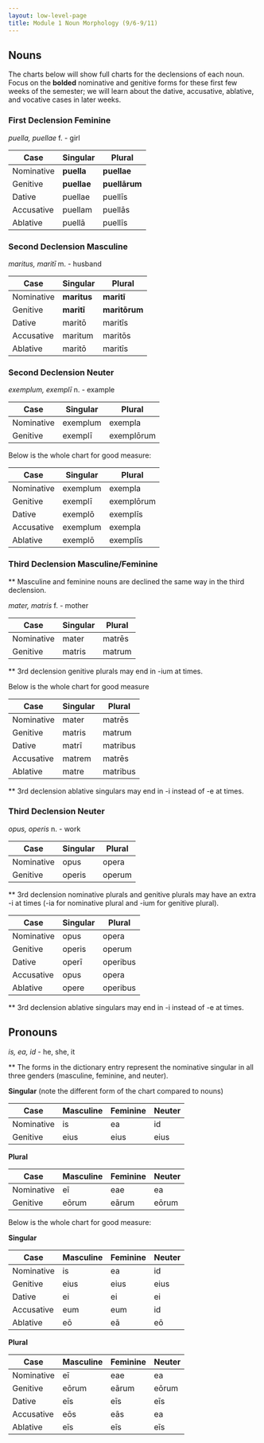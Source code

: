 ```yaml
---
layout: low-level-page
title: Module 1 Noun Morphology (9/6-9/11)
---
```


## Nouns

The charts below will show full charts for the declensions of each noun. Focus on the **bolded** nominative and genitive forms for these first few weeks of the semester; we will learn about the dative, accusative, ablative, and vocative cases in later weeks.

### First Declension Feminine

*puella, puellae* f. - girl

| Case      | Singular |Plural |
| ----------- | ----------- | ----------- |
| Nominative    | **puella**       | **puellae**       |
| Genitive   | **puellae**        | **puellārum**       |
| Dative   | puellae        | puellīs      |
| Accusative   | puellam        | puellās      |
| Ablative   | puellā        | puellīs        |

### Second Declension Masculine

*maritus, maritī* m. - husband

| Case      | Singular |Plural |
| ----------- | ----------- | ----------- |
| Nominative    | **maritus**       | **maritī**       |
| Genitive   | **maritī**        | **maritōrum**       |
| Dative   | maritō        | maritīs      |
| Accusative   | maritum        | maritōs      |
| Ablative   | maritō        | maritīs        |

### Second Declension Neuter

*exemplum, exemplī* n. - example

| Case      | Singular |Plural |
| ----------- | ----------- | ----------- |
| Nominative    | exemplum       | exempla       |
| Genitive   | exemplī        | exemplōrum       |

Below is the whole chart for good measure:

| Case      | Singular |Plural |
| ----------- | ----------- | ----------- |
| Nominative    | exemplum       | exempla       |
| Genitive   | exemplī        | exemplōrum       |
| Dative   | exemplō        | exemplīs      |
| Accusative   | exemplum        | exempla      |
| Ablative   | exemplō        | exemplīs        |

### Third Declension Masculine/Feminine

** Masculine and feminine nouns are declined the same way in the third declension.

*mater, matris* f. - mother

| Case      | Singular |Plural |
| ----------- | ----------- | ----------- |
| Nominative    | mater      | matrēs       |
| Genitive   | matris        | matrum       |

** 3rd declension genitive plurals may end in -ium at times.

Below is the whole chart for good measure

| Case      | Singular |Plural |
| ----------- | ----------- | ----------- |
| Nominative    | mater      | matrēs       |
| Genitive   | matris        | matrum       |
| Dative   | matrī        | matribus      |
| Accusative   | matrem        | matrēs      |
| Ablative   | matre        | matribus        |

** 3rd declension ablative singulars may end in -i instead of -e at times.

### Third Declension Neuter

*opus, operis* n. - work

| Case      | Singular |Plural |
| ----------- | ----------- | ----------- |
| Nominative    | opus      | opera       |
| Genitive   | operis        | operum       |

** 3rd declension nominative plurals and genitive plurals may have an extra -i at times (-ia for nominative plural and -ium for genitive plural).

| Case      | Singular |Plural |
| ----------- | ----------- | ----------- |
| Nominative    | opus      | opera       |
| Genitive   | operis        | operum       |
| Dative   | operī        | operibus      |
| Accusative   | opus        | opera      |
| Ablative   | opere        | operibus        |

** 3rd declension ablative singulars may end in -i instead of -e at times.

## Pronouns

*is, ea, id* - he, she, it

** The forms in the dictionary entry represent the nominative singular in all three genders (masculine, feminine, and neuter).

**Singular** (note the different form of the chart compared to nouns)

| Case      | Masculine |Feminine |Neuter |
| ----------- | ----------- | ----------- | ----------- |
| Nominative    | is       | ea       |id       |
| Genitive   | eius        | eius  |eius  |

**Plural**

| Case      | Masculine |Feminine |Neuter |
| ----------- | ----------- | ----------- | ----------- |
| Nominative    | eī       | eae       |ea       |
| Genitive   | eōrum        | eārum  |eōrum  |

Below is the whole chart for good measure:

**Singular**

| Case      | Masculine |Feminine |Neuter |
| ----------- | ----------- | ----------- | ----------- |
| Nominative    | is       | ea       |id       |
| Genitive   | eius        | eius  |eius  |
| Dative   | ei        | ei  |ei  |
| Accusative   | eum        | eum  |id  |
| Ablative   | eō        | eā  |eō  |

**Plural**

| Case      | Masculine |Feminine |Neuter |
| ----------- | ----------- | ----------- | ----------- |
| Nominative    | eī       | eae       |ea       |
| Genitive   | eōrum        | eārum  |eōrum  |
| Dative   | eīs        | eīs  |eīs  |
| Accusative   | eōs        | eās  |ea  |
| Ablative   | eīs        | eīs  |eīs  |
